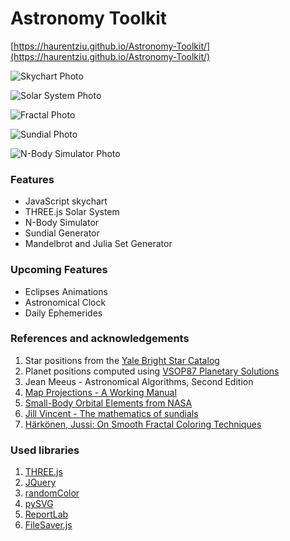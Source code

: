 # Astronomy Toolkit
[https://haurentziu.github.io/Astronomy-Toolkit/](https://haurentziu.github.io/Astronomy-Toolkit/)

![Skychart Photo](http://i.imgur.com/JPqbVw6.png)

![Solar System Photo](http://i.imgur.com/fqtLaAk.png)

![Fractal Photo](http://i.imgur.com/ah3zORI.jpg)

![Sundial Photo](http://i.imgur.com/eY7ItjJ.png)

![N-Body Simulator Photo](http://i.imgur.com/d6lsyGQ.png)


### Features
* JavaScript skychart
* THREE.js Solar System
* N-Body Simulator
* Sundial Generator
* Mandelbrot and Julia Set Generator

### Upcoming Features
* Eclipses Animations
* Astronomical Clock
* Daily Ephemerides

### References and acknowledgements
1. Star positions from the [Yale Bright Star Catalog](http://cdsarc.u-strasbg.fr/viz-bin/Cat?V/50)
2. Planet positions computed using [VSOP87 Planetary  Solutions](http://cdsarc.u-strasbg.fr/viz-bin/Cat?cat=VI%2f81&target=brief&msg=redirected%20by%20VizieR)
3. Jean Meeus - Astronomical Algorithms, Second Edition
4. [Map Projections - A Working Manual](http://eaps.mit.edu/12.114/Map_projections_a_working_manual.pdf)
5. [Small-Body Orbital Elements from NASA](http://ssd.jpl.nasa.gov/?sb_elem)
6. [Jill Vincent - The mathematics of sundials](http://files.eric.ed.gov/fulltext/EJ802706.pdf)
7. [Härkönen, Jussi: On Smooth Fractal Coloring Techniques](http://jussiharkonen.com/files/on_fractal_coloring_techniques%28lo-res%29.pdf)

### Used libraries
1. [THREE.js](https://github.com/mrdoob/three.js/)
2. [JQuery](https://github.com/jquery/jquery)
3. [randomColor](https://github.com/davidmerfield/randomColor)
4. [pySVG](https://github.com/zlsa/pysvg/)
5. [ReportLab](http://www.reportlab.com/)
6. [FileSaver.js](https://github.com/eligrey/FileSaver.js/)
